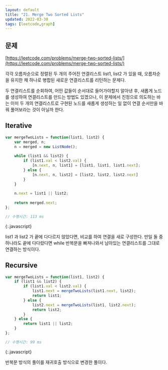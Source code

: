 ```yaml
---
layout: default
title: "21. Merge Two Sorted Lists"
updated: 2022-03-30
tags: [leetcode,graph]
---
```


## 문제

[https://leetcode.com/problems/merge-two-sorted-lists/](https://leetcode.com/problems/merge-two-sorted-lists/)

각각 오름차순으로 정렬된 두 개의 주어진 연결리스트 list1, list2 가 있을 때, 오름차순을 유지한 채 하나로 병합된 새로운 연결리스트를 리턴하는 문제다.

두 연결리스트를 순회하여, 어떤 값들이 순서대로 들어가야할지 알아낸 후, 새롭게 노드를 생성하여 연결리스트를 만드는 방법도 있겠으나, 이 문제에서 진정으로 의도하는 바는 이미 두 개의 연결리스트로 구현된 노드를 새롭게 생성하는 일 없이 연결 순서만을 바꿔 풀어보라는 것이 아닐까 한다.

## Iterative

```js
var mergeTwoLists = function(list1, list2) {
    var merged, n;
    n = merged = new ListNode();
    
    while (list1 && list2) {
        if (list1.val < list2.val) {
            [n.next, n, list1] = [list1, list1, list1.next];
        } else {
            [n.next, n, list2] = [list2, list2, list2.next]
        }
    }
    
    n.next = list1 || list2;
    
    return merged.next;
};

// 수행시간: 113 ms
```
{:.javascript}

list1 과 list2 가 끝에 다다르지 않았다면, 비교를 하여 연결을 새로 구성한다. 만일 둘 중 하나라도 끝에 다다랐다면 while 반복문을 빠져나와서 남아있는 연결리스트를 그대로 연결하는 방식이다.

## Recursive

```js
var mergeTwoLists = function(list1, list2) {
    if (list1 && list2) {
        if (list1.val < list2.val) {
            list1.next = mergeTwoLists(list1.next, list2);
            return list1;
        } else {
            list2.next = mergeTwoLists(list1, list2.next);
            return list2;
        }
    } else {
        return list1 || list2;
    }
};

// 수행시간: 99 ms
```
{:.javascript}

반복문 방식의 풀이를 재귀호출 방식으로 변경한 풀이다.
